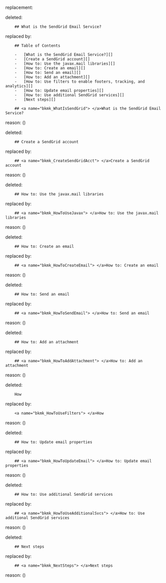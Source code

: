 replacement:

deleted:

		## What is the SendGrid Email Service?

replaced by:

		## Table of Contents
		
		-   [What is the SendGrid Email Service?][]
		-   [Create a SendGrid account][]
		-   [How to: Use the javax.mail libraries][]
		-   [How to: Create an email][]
		-   [How to: Send an email][]
		-   [How to: Add an attachment][]
		-   [How to: Use filters to enable footers, tracking, and analytics][]
		-   [How to: Update email properties][]
		-   [How to: Use additional SendGrid services][]
		-   [Next steps][]
		
		## <a name="bkmk_WhatIsSendGrid"> </a>What is the SendGrid Email Service?

reason: ()

deleted:

		## Create a SendGrid account

replaced by:

		## <a name="bkmk_CreateSendGridAcct"> </a>Create a SendGrid account

reason: ()

deleted:

		## How to: Use the javax.mail libraries

replaced by:

		## <a name="bkmk_HowToUseJavax"> </a>How to: Use the javax.mail libraries

reason: ()

deleted:

		## How to: Create an email

replaced by:

		## <a name="bkmk_HowToCreateEmail"> </a>How to: Create an email

reason: ()

deleted:

		## How to: Send an email

replaced by:

		## <a name="bkmk_HowToSendEmail"> </a>How to: Send an email

reason: ()

deleted:

		## How to: Add an attachment

replaced by:

		## <a name="bkmk_HowToAddAttachment"> </a>How to: Add an attachment

reason: ()

deleted:

		How

replaced by:

		<a name="bkmk_HowToUseFilters"> </a>How

reason: ()

deleted:

		## How to: Update email properties

replaced by:

		## <a name="bkmk_HowToUpdateEmail"> </a>How to: Update email properties

reason: ()

deleted:

		## How to: Use additional SendGrid services

replaced by:

		## <a name="bkmk_HowToUseAdditionalSvcs"> </a>How to: Use additional SendGrid services

reason: ()

deleted:

		## Next steps

replaced by:

		## <a name="bkmk_NextSteps"> </a>Next steps

reason: ()

